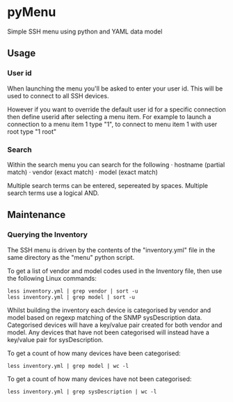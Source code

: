 # pyMenu
Simple SSH menu using python and YAML data model

## Usage
### User id

When launching the menu you'll be asked to enter your user id.  This will be used to connect to all SSH devices.

However if you want to override the default user id for a specific connection then define userid after selecting a menu item.  For example to launch a connection to a menu item 1 type "1", to connect to menu item 1 with user root type "1 root"

### Search
Within the search menu you can search for the following
·         hostname (partial match)
·         vendor (exact match)
·         model (exact match)

Multiple search terms can be entered, sepereated by spaces.  Multiple search terms use a logical AND.


## Maintenance

### Querying the Inventory

The SSH menu is driven by the contents of the "inventory.yml" file in the same directory as the "menu" python script.

To get a list of vendor and model codes used in the Inventory file, then use the following Linux commands:

```
less inventory.yml | grep vendor | sort -u
less inventory.yml | grep model | sort -u
```

Whilst building the inventory each device is categorised by vendor and model based on regexp matching of the SNMP sysDescription data.  Categorised devices will have a key/value pair created for both vendor and model. Any devices that have not been categorised will instead have a key/value pair for sysDescription.

To get a count of how many devices have been categorised:
```
less inventory.yml | grep model | wc -l
```

To get a count of how many devices have not been categorised:
```
less inventory.yml | grep sysDescription | wc -l
```


